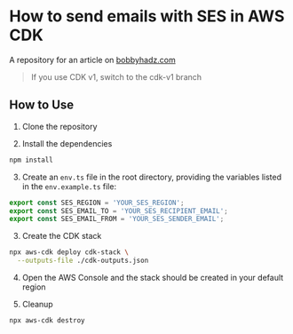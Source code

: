 # How to send emails with SES in AWS CDK

A repository for an article on
[bobbyhadz.com](https://bobbyhadz.com/blog/aws-ses-send-emails)

> If you use CDK v1, switch to the cdk-v1 branch

## How to Use

1. Clone the repository

2. Install the dependencies

```bash
npm install
```

3. Create an `env.ts` file in the root directory, providing the variables listed
   in the `env.example.ts` file:

```typescript
export const SES_REGION = 'YOUR_SES_REGION';
export const SES_EMAIL_TO = 'YOUR_SES_RECIPIENT_EMAIL';
export const SES_EMAIL_FROM = 'YOUR_SES_SENDER_EMAIL';
```

3. Create the CDK stack

```bash
npx aws-cdk deploy cdk-stack \
  --outputs-file ./cdk-outputs.json
```

4. Open the AWS Console and the stack should be created in your default region

5. Cleanup

```bash
npx aws-cdk destroy
```
